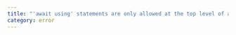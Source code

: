 ```yaml
---
title: "'await using' statements are only allowed at the top level of a file when that file is a module, but this file has no imports or exports. Consider adding an empty 'export {}' to make this file a module."
category: error
---
```


